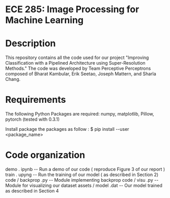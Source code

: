 # ECE 285: Image Processing for Machine Learning

Description
===========
This repository contains all the code used for our project "Improving Classification with a Pipelined Architecture using Super-Resolution Methods." The code was developed by Team Perceptive Perceptrons composed of Bharat Kambular, Erik Seetao, Joseph Mattern, and Sharla Chang.


Requirements
============
The following Python Packages are required: numpy, matplotlib, Pillow, pytorch (tested with 0.3.1)

Install package the packages as follow :
$ pip install --user <package_name>


Code organization
=================
demo . ipynb -- Run a demo of our code ( reproduce Figure 3 of our report )
train . upyng -- Run the training of our model ( as described in Section 2)
code / backprop .py -- Module implementing backprop
code / visu .py -- Module for visualizing our dataset
assets / model .dat -- Our model trained as described in Section 4
